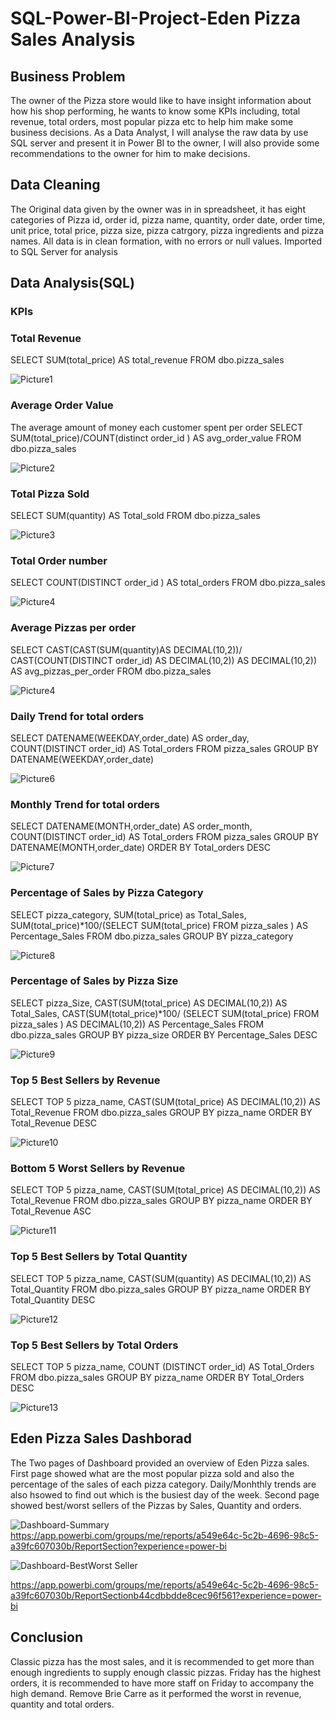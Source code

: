 # SQL-Power-BI-Project-Eden Pizza Sales Analysis 

## Business Problem
The owner of the Pizza store would like to have insight information about how his shop performing, he wants to know some KPIs including, total revenue, total orders, most popular pizza etc to help him make some business decisions. As a Data Analyst, I will analyse the raw data by use SQL server and present it in Power BI to the owner, I will also provide some recommendations to the owner for him to make decisions.

## Data Cleaning 
The Original data given by the owner was in in spreadsheet, it has eight categories of Pizza id, order id, pizza name, quantity, order date, order time, unit price, total price, pizza size, pizza catrgory, pizza ingredients and pizza names. All data is in clean formation, with no errors or null values. Imported to SQL Server for analysis

## Data Analysis(SQL)
### KPIs 
### Total Revenue
SELECT SUM(total_price) AS total_revenue
FROM dbo.pizza_sales

![Picture1](https://github.com/dandai509/SQL-Power-BI-Project/assets/106848444/d4271474-783d-4256-a467-6ac53d7ca477)

### Average Order Value 
The average amount of money each customer spent per order 
SELECT SUM(total_price)/COUNT(distinct order_id ) AS avg_order_value
FROM dbo.pizza_sales

![Picture2](https://github.com/dandai509/SQL-Power-BI-Project/assets/106848444/56edfc99-6740-4c99-ba1c-b3d069bf54bd)

### Total Pizza Sold
SELECT SUM(quantity) AS Total_sold
FROM dbo.pizza_sales

![Picture3](https://github.com/dandai509/SQL-Power-BI-Project/assets/106848444/72c29898-421f-4d73-b651-7d358d07d6ef)

### Total Order number
SELECT COUNT(DISTINCT order_id ) AS total_orders
FROM dbo.pizza_sales

![Picture4](https://github.com/dandai509/SQL-Power-BI-Project/assets/106848444/23fce99d-b45a-49dd-bd16-c1f1a04246ca)

### Average Pizzas per order
SELECT CAST(CAST(SUM(quantity)AS DECIMAL(10,2))/
CAST(COUNT(DISTINCT order_id) AS DECIMAL(10,2)) AS DECIMAL(10,2)) AS avg_pizzas_per_order 
FROM dbo.pizza_sales

![Picture4](https://github.com/dandai509/SQL-Power-BI-Project/assets/106848444/d670d2ee-a627-464a-a8c0-1da19e3dcf9f)

### Daily Trend for total orders
SELECT DATENAME(WEEKDAY,order_date) AS order_day,
COUNT(DISTINCT order_id) AS Total_orders
FROM pizza_sales
GROUP BY DATENAME(WEEKDAY,order_date)

![Picture6](https://github.com/dandai509/SQL-Power-BI-Project/assets/106848444/d0443297-b8ae-4a37-b894-b5c6b8808f9b)

### Monthly Trend for total orders
SELECT DATENAME(MONTH,order_date) AS order_month,
COUNT(DISTINCT order_id) AS Total_orders
FROM pizza_sales
GROUP BY DATENAME(MONTH,order_date)
ORDER BY Total_orders DESC

![Picture7](https://github.com/dandai509/SQL-Power-BI-Project/assets/106848444/36eca094-27d9-4d90-b828-cee5c29d8636)

### Percentage of Sales by Pizza Category
SELECT pizza_category, SUM(total_price) as Total_Sales, SUM(total_price)*100/(SELECT SUM(total_price) FROM pizza_sales ) AS Percentage_Sales
FROM dbo.pizza_sales
GROUP BY pizza_category

![Picture8](https://github.com/dandai509/SQL-Power-BI-Project/assets/106848444/615bb03a-0114-488b-81d2-ae3740d558c5)

### Percentage of Sales by Pizza Size
SELECT pizza_Size, CAST(SUM(total_price) AS DECIMAL(10,2)) AS Total_Sales, CAST(SUM(total_price)*100/
(SELECT SUM(total_price) FROM pizza_sales ) AS DECIMAL(10,2)) AS Percentage_Sales
FROM dbo.pizza_sales
GROUP BY pizza_size
ORDER BY Percentage_Sales DESC

![Picture9](https://github.com/dandai509/SQL-Power-BI-Project/assets/106848444/1afb4407-b007-4334-bdc5-59265debe5fb)

### Top 5 Best Sellers by Revenue
SELECT TOP 5 pizza_name, CAST(SUM(total_price) AS DECIMAL(10,2)) AS Total_Revenue
FROM dbo.pizza_sales
GROUP BY pizza_name
ORDER BY Total_Revenue DESC

![Picture10](https://github.com/dandai509/SQL-Power-BI-Project/assets/106848444/b27a1f6f-8508-4ff6-8490-933a891a6259)

### Bottom 5 Worst Sellers by Revenue
SELECT TOP 5 pizza_name, CAST(SUM(total_price) AS DECIMAL(10,2)) AS Total_Revenue
FROM dbo.pizza_sales
GROUP BY pizza_name
ORDER BY Total_Revenue ASC

![Picture11](https://github.com/dandai509/SQL-Power-BI-Project/assets/106848444/001dd176-4873-4d32-9131-334670fead75)

### Top 5 Best Sellers by Total Quantity
SELECT TOP 5 pizza_name, CAST(SUM(quantity) AS DECIMAL(10,2)) AS Total_Quantity
FROM dbo.pizza_sales
GROUP BY pizza_name
ORDER BY Total_Quantity DESC

![Picture12](https://github.com/dandai509/SQL-Power-BI-Project/assets/106848444/fcc7a14a-3cab-41f0-85e9-d1d51911ba14)

### Top 5 Best Sellers by Total Orders
SELECT TOP 5 pizza_name, COUNT (DISTINCT order_id) AS Total_Orders
FROM dbo.pizza_sales
GROUP BY pizza_name
ORDER BY Total_Orders DESC

![Picture13](https://github.com/dandai509/SQL-Power-BI-Project/assets/106848444/1ca48de6-6f3f-4f92-9b0d-175064aec016)

## Eden Pizza Sales Dashborad 

The Two pages of Dashboard provided an overview of Eden Pizza sales. First page showed what are the most popular pizza sold and also the percentage of the sales of each pizza category. Daily/Monhthly trends are also hsowed to find out which is the busiest day of the week. Second page showed best/worst sellers of the Pizzas by Sales, Quantity and orders.

![Dashboard-Summary](https://github.com/dandai509/SQL-Power-BI-Project/assets/106848444/aded3d66-a2f7-4eef-9dd3-42a24670ec3c)
https://app.powerbi.com/groups/me/reports/a549e64c-5c2b-4696-98c5-a39fc607030b/ReportSection?experience=power-bi

![Dashboard-BestWorst Seller](https://github.com/dandai509/SQL-Power-BI-Project/assets/106848444/420a0113-119d-4a9c-934e-7cc4d6c062f5)

https://app.powerbi.com/groups/me/reports/a549e64c-5c2b-4696-98c5-a39fc607030b/ReportSectionb44cdbbdde8cec96f561?experience=power-bi

## Conclusion 

Classic pizza has the most sales, and it is recommended to get more than enough ingredients to supply enough classic pizzas. Friday has the highest orders, it is recommended to have more staff on Friday to accompany the high demand. Remove Brie Carre as it performed the worst in revenue, quantity and total orders.




